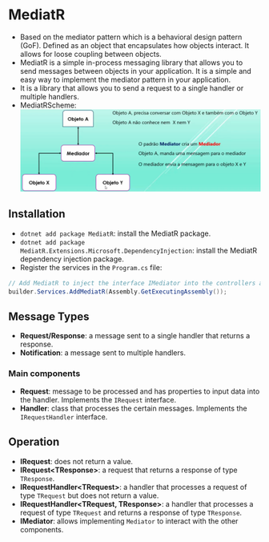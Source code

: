 # MediatR

- Based on the mediator pattern which is a behavioral design pattern (GoF). Defined as an object that encapsulates how objects interact. It allows for loose coupling between objects.
- MediatR is a simple in-process messaging library that allows you to send messages between objects in your application. It is a simple and easy way to implement the mediator pattern in your application.
- It is a library that allows you to send a request to a single handler or multiple handlers.
- MediatRScheme:
  ![MediatRScheme](4.MediatRScheme.png)

## Installation

- `dotnet add package MediatR`: install the MediatR package.
- `dotnet add package MediatR.Extensions.Microsoft.DependencyInjection`: install the MediatR dependency injection package.
- Register the services in the `Program.cs` file:

```csharp
// Add MediatR to inject the interface IMediator into the controllers and services
builder.Services.AddMediatR(Assembly.GetExecutingAssembly());
```

## Message Types

- **Request/Response**: a message sent to a single handler that returns a response.
- **Notification**: a message sent to multiple handlers.

### Main components

- **Request**: message to be processed and has properties to input data into the handler. Implements the `IRequest` interface.
- **Handler**: class that processes the certain messages. Implements the `IRequestHandler` interface.

## Operation

- **IRequest**: does not return a value.
- **IRequest\<TResponse>**: a request that returns a response of type `TResponse`.
- **IRequestHandler\<TRequest>**: a handler that processes a request of type `TRequest` but does not return a value.
- **IRequestHandler\<TRequest, TResponse>**: a handler that processes a request of type `TRequest` and returns a response of type `TResponse`.
- **IMediator**: allows implementing `Mediator` to interact with the other components.
